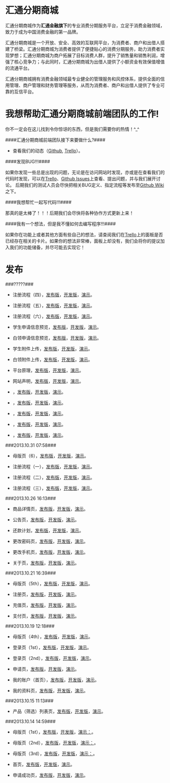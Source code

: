 汇通分期商城
================

汇通分期商城作为**汇通金融旗下**的专业消费分期服务平台，立足于消费金融领域，致力于成为中国消费金融的第一品牌。

汇通分期商城是一个开放、安全、高效的互联网平台，为消费者、商户和出借人搭建了桥梁。汇通分期商城为消费者提供了便捷贴心的消费分期服务，助力消费者实现梦想；汇通分期商城为商户拓展了目标消费人群，提升了销售量和销售利润，增强了核心竞争力；与此同时，汇通分期商城为出借人提供了小额资金有效保值增值的流通平台。

汇通分期商城拥有消费金融领域最专业健全的管理服务和风控体系，提供全面的信用管理、商户管理和财务管理等服务，从而为消费者、商户和出借人提供了专业可靠的互信平台。



我想帮助汇通分期商城前端团队的工作!
===================================

你不一定会在这儿找到令你惊讶的东西，但是我们需要你的热情！^_^



####汇通分期商城前端团队接下来要做什么?####

* 查看我们的动态（[Github](http://goo.gl/d3BS6e '点击查看'), [Trello](http://goo.gl/ukmQjL '点击查看')）。

####发现BUG!!!####

如果你发现一些总是出现的问题，无论是在访问网站时发现，亦或是在查看我们的代码时发现，可以在[Trello](http://goo.gl/ukmQjL '点击查看')、[Github Issues](http://goo.gl/rZ0t5P '点击查看')上查看、提出问题，并与我们展开讨论。
后期我们的测试人员会尽快把相关BUG定义、指定流程等发布至[Github Wiki](http://goo.gl/RtjM4n '点击查看')之下。

####我想帮忙一起写代码!!!####

那真的是太棒了！！！后期我们会尽快将各种协作方式更新上来！

####我有一个想法，但是我不懂如何去编写程序!!!####

如果你在功能上或者其他方面有些自己的想法，请查阅我们在[Trello](http://goo.gl/ukmQjL '点击查看')上的面板是否已经存在相关的卡片。如果你的想法非常棒，面板上却没有，我们会将你的提议加入我们的功能储备，并尽可能去实现它！



发布
====

###?????###

* 注册流程（四），[发布版](http://goo.gl/JURU5X '点击查看')，[开发版](http://goo.gl/8Pn4xm '点击查看')，[演示](http://goo.gl/5QeagK '点击查看')。

* 注册流程（五），[发布版](http://goo.gl/2qOyBm '点击查看')，[开发版](http://goo.gl/CY3Ykq '点击查看')，[演示](http://goo.gl/XebEpR '点击查看')。

* 注册流程（六），[发布版](http://goo.gl/DRkhxX '点击查看')，[开发版](http://goo.gl/vJ0JzY '点击查看')，[演示](http://goo.gl/1JQjj5 '点击查看')。

* 学生申请信息预览，[发布版](http://goo.gl/UFLACG '点击查看')，[开发版](http://goo.gl/AwsCoL '点击查看')，[演示](http://goo.gl/kwZxR4 '点击查看')。

* 白领申请信息预览，[发布版](http://goo.gl/xMOemK '点击查看')，[开发版](http://goo.gl/ww4osS '点击查看')，[演示](http://goo.gl/zAd6cb '点击查看')。

* 学生附件上传，[发布版](http://goo.gl/YkV7Wv '点击查看')，[开发版](http://goo.gl/myxtG6 '点击查看')，[演示](http://goo.gl/xuPA4m '点击查看')。

* 白领附件上传，[发布版](http://goo.gl/gmafhJ '点击查看')，[开发版](http://goo.gl/AIvs1Q '点击查看')，[演示](http://goo.gl/VWTXOv '点击查看')。

* 平台原理，[发布版]( '点击查看')，[开发版]( '点击查看')，[演示]( '点击查看')。

* 网站声明，[发布版]( '点击查看')，[开发版]( '点击查看')，[演示]( '点击查看')。

* ，[发布版]( '点击查看')，[开发版]( '点击查看')，[演示]( '点击查看')。

* ，[发布版]( '点击查看')，[开发版]( '点击查看')，[演示]( '点击查看')。

* ，[发布版]( '点击查看')，[开发版]( '点击查看')，[演示]( '点击查看')。

* ，[发布版]( '点击查看')，[开发版]( '点击查看')，[演示]( '点击查看')。

* ，[发布版]( '点击查看')，[开发版]( '点击查看')，[演示]( '点击查看')。

###2013.10.31 07:58###

* 母版页（6），[发布版](http://goo.gl/64yU9q '点击查看')，[开发版](http://goo.gl/vsmDQi '点击查看')，[演示](http://goo.gl/SpoLnt '点击查看')。

* 注册流程（一），[发布版](http://goo.gl/XKQU12 '点击查看')，[开发版](http://goo.gl/OMmO0N '点击查看')，[演示](http://goo.gl/58aBt0 '点击查看')。

* 注册流程（二），[发布版](http://goo.gl/3ntww6 '点击查看')，[开发版](http://goo.gl/MDBUzl '点击查看')，[演示](http://goo.gl/wN4dVT '点击查看')。

* 注册流程（三），[发布版](http://goo.gl/vqj3gy '点击查看')，[开发版](http://goo.gl/34nH5P '点击查看')，[演示](http://goo.gl/U719qv '点击查看')。

###2013.10.26 16:13###

* 商品详情页，[发布版](http://goo.gl/v97LDD '点击查看')，[开发版](http://goo.gl/h8lECg '点击查看')，[演示](http://goo.gl/SvLs7p '点击查看')。

* 公告页，[发布版](http://goo.gl/eIRJuE '点击查看')，[开发版](http://goo.gl/Nbu30H '点击查看')，[演示](http://goo.gl/M43ZDN '点击查看')。

* 还款计划，[发布版](http://goo.gl/6awNuz '点击查看')，[开发版](http://goo.gl/IMXvkM '点击查看')，[演示](http://goo.gl/t2AoCH '点击查看')。

* 更改密码页，[发布版](http://goo.gl/gqG3U5 '点击查看')，[开发版](http://goo.gl/P1EC7s '点击查看')，[演示](http://goo.gl/s3dLwG '点击查看')。

* 更改手机页，[发布版](http://goo.gl/PmZ3x8 '点击查看')，[开发版](http://goo.gl/00NvzK '点击查看')，[演示](http://goo.gl/ZRnQ90 '点击查看')。

* 关于页，[发布版](http://goo.gl/dvsHl4 '点击查看')，[开发版](http://goo.gl/alywX0 '点击查看')，[演示](http://goo.gl/ApxAWl '点击查看')。

###2013.10.21 16:39###

* 母版页（5th），[发布版](http://goo.gl/T74yZe '点击查看')，[开发版](http://goo.gl/Z4q6i6 '点击查看')，[演示](http://goo.gl/OxwvA2 '点击查看')。

* 注册页，[发布版](http://goo.gl/Gi23u5 '点击查看')，[开发版](http://goo.gl/ODLUYv '点击查看')，[演示](http://goo.gl/MxnKeQ '点击查看')。

* 充值页，[发布版](http://goo.gl/wXes0C '点击查看')，[开发版](http://goo.gl/m6fDap '点击查看')，[演示](http://goo.gl/CYxuzb '点击查看')。

* 支付页，[发布版](http://goo.gl/srLokF '点击查看')，[开发版](http://goo.gl/QCvfnx '点击查看')，[演示](http://goo.gl/5AENBa '点击查看')。

###2013.10.19 12:18###

* 母版页（4th），[发布版](http://goo.gl/N5mXnV '点击查看')，[开发版](http://goo.gl/xW6bcT '点击查看')，[演示](http://goo.gl/t3YFQ8 '点击查看')。

* 登录页（1st），[发布版](http://goo.gl/MH3ET0 '点击查看')，[开发版](http://goo.gl/q9wCsp '点击查看')，[演示](http://goo.gl/l4IiSn '点击查看')。

* 登录页（2nd），[发布版](http://goo.gl/KcJtph '点击查看')，[开发版](http://goo.gl/tJlmVd '点击查看')，[演示](http://goo.gl/xLEigd '点击查看')。

* 申请页，[发布版](http://goo.gl/BbI51j '点击查看')，[开发版](http://goo.gl/NeklDR '点击查看')，[演示](http://goo.gl/ExHqoh '点击查看')。

* 我的账户（首页），[发布版](http://goo.gl/eVqo4C '点击查看')，[开发版](http://goo.gl/qSFvAe '点击查看')，[演示](http://goo.gl/eybRhW '点击查看')。

* 我的资料页，[发布版](http://goo.gl/MRcmMZ '点击查看')，[开发版](http://goo.gl/FyByY2 '点击查看')，[演示](http://goo.gl/04mUA8 '点击查看')。

###2013.10.15 11:13###

* 产品（筛选）列表页，[发布版](http://goo.gl/xKasa9 '点击查看')，[开发版](http://goo.gl/ChaFNB '点击查看')，[演示](http://goo.gl/zPwWMo '点击查看')。

###2013.10.14 14:59###

* 母版页（1st），[发布版](http://goo.gl/nRgIbR '点击查看')，[开发版](http://goo.gl/kRWzYZ '点击查看')，[演示：](http://goo.gl/ZgPVs4 '点击查看')。

* 母版页（2nd），[发布版](http://goo.gl/Ya4MKZ '点击查看')，[开发版](http://goo.gl/CYWo71 '点击查看')，[演示：](http://goo.gl/c2vso9 '点击查看')。

* 母版页（3rd），[发布版](http://goo.gl/ftxxoL '点击查看')，[开发版](http://goo.gl/ySYZez '点击查看')，[演示：](http://goo.gl/K7fdnI '点击查看')。

* 首页，[发布版](http://goo.gl/y0c0g3 '点击查看')，[开发版](http://goo.gl/N7XYOM '点击查看')，[演示](http://goo.gl/LgkLRV '点击查看')。

* 申请成功页，[发布版](http://goo.gl/fo1Bgm '点击查看')，[开发版](http://goo.gl/KUD3tZ '点击查看')，[演示](http://goo.gl/zhwJHH '点击查看')。
